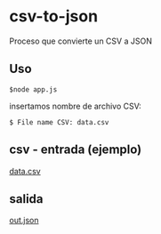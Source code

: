 # csv-to-json
Proceso que convierte un CSV a JSON

## Uso
```
$node app.js 
```
insertamos nombre de archivo CSV:
```
$ File name CSV: data.csv
```

## csv - entrada (ejemplo)
[data.csv](/data.csv)

## salida
[out.json](/out.json)